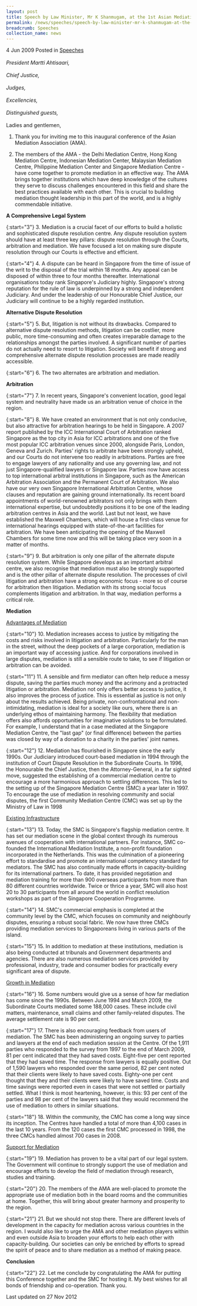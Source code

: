 ```yaml
---
layout: post
title: Speech by Law Minister, Mr K Shanmugam, at the 1st Asian Mediation Association Conference, "Mediation Diversity - Asia & Beyond"
permalink: /news/speeches/speech-by-law-minister-mr-k-shanmugam-at-the-1st-asian-mediation-association-conference
breadcrumb: Speeches
collection_name: news
---
```



4 Jun 2009 Posted in [Speeches](/news/speeches)
<br>  
*President Martti Ahtisaari,* 
<br>  
*Chief Justice,* 
<br>  
*Judges,* 
<br>  
*Excellencies,* 
<br>  
*Distinguished guests,*
<br>  
Ladies and gentlemen, 
<br>  


1. Thank you for inviting me to this inaugural conference of the Asian Mediation Association (AMA). 

2. The members of the AMA - the Delhi Mediation Centre, Hong Kong Mediation Centre, Indonesian Mediation Center, Malaysian Mediation Centre, Philippine Mediation Center and Singapore Mediation Centre - have come together to promote mediation in an effective way.  The AMA brings together institutions which have deep knowledge of the cultures they serve to discuss challenges encountered in this field and share the best practices available with each other.  This is crucial to building mediation thought leadership in this part of the world, and is a highly commendable initiative.   

**A Comprehensive Legal System**

{:start="3"}
3. Mediation is a crucial facet of our efforts to build a holistic and sophisticated dispute resolution centre.  Any dispute resolution system should have at least three key pillars: dispute resolution through the Courts, arbitration and mediation.  We have focused a lot on making sure dispute resolution through our Courts is effective and efficient.   

{:start="4"}
4. A dispute can be heard in Singapore from the time of issue of the writ to the disposal of the trial within 18 months.  Any appeal can be disposed of within three to four months thereafter.  International organisations today rank Singapore's Judiciary highly.  Singapore's strong reputation for the rule of law is underpinned by a strong and independent Judiciary.  And under the leadership of our Honourable Chief Justice, our Judiciary will continue to be a highly regarded institution.


 **Alternative Dispute Resolution**
 
{:start="5"} 
5. But, litigation is not without its drawbacks.  Compared to alternative dispute resolution methods, litigation can be costlier, more public, more time-consuming and often creates irreparable damage to the relationships amongst the parties involved.  A significant number of parties do not actually need to resort to litigation.  Society will benefit if strong and comprehensive alternate dispute resolution processes are made readily accessible.

{:start="6"}
6. The two alternates are arbitration and mediation.

**Arbitration** 

{:start="7"}
7. In recent years, Singapore's convenient location, good legal system and neutrality have made us an arbitration venue of choice in the region.

{:start="8"}
8. We have created an environment that is not only conducive, but also attractive for arbitration hearings to be held in Singapore.  A 2007 report published by the ICC International Court of Arbitration ranked Singapore as the top city in Asia for ICC arbitrations and one of the five most popular ICC arbitration venues since 2000, alongside Paris, London, Geneva and Zurich.  Parties' rights to arbitrate have been strongly upheld, and our Courts do not intervene too readily in arbitrations.  Parties are free to engage lawyers of any nationality and use any governing law, and not just Singapore-qualified lawyers or Singapore law.  Parties now have access to top international arbitral institutions in Singapore, such as the American Arbitration Association and the Permanent Court of Arbitration.  We also have our very own Singapore International Arbitration Centre, whose clauses and reputation are gaining ground internationally.  Its recent board appointments of world-renowned arbitrators not only brings with them international expertise, but undoubtedly positions it to be one of the leading arbitration centres in Asia and the world.  Last but not least, we have established the Maxwell Chambers, which will house a first-class venue for international hearings equipped with state-of-the-art facilities for arbitration.  We have been anticipating the opening of the Maxwell Chambers for some time now and this will be taking place very soon in a matter of months. 

{:start="9"}
9. But arbitration is only one pillar of the alternate dispute resolution system. While Singapore develops as an important arbitral centre, we also recognise that mediation must also be strongly supported and is the other pillar of alternate dispute resolution. The processes of civil litigation and arbitration have a strong economic focus - more so of course for arbitration then litigation.  Mediation with its strong social focus complements litigation and arbitration.   In that way, mediation performs a critical role.

**Mediation**

<u>Advantages of Mediation</u>

{:start="10"}
10. Mediation increases access to justice by mitigating the costs and risks involved in litigation and arbitration. Particularly for the man in the street, without the deep pockets of a large corporation, mediation is an important way of accessing justice. And for corporations involved in large disputes, mediation is still a sensible route to take, to see if litigation or arbitration can be avoided.

{:start="11"}
11. A sensible and firm mediator can often help reduce a messy dispute, saving the parties much money and the acrimony and a protracted litigation or arbitration.  Mediation not only offers better access to justice, it also improves the process of justice.  This is essential as justice is not only about the results achieved.  Being private, non-confrontational and non-intimidating, mediation is ideal for a society like ours, where there is an underlying ethos of maintaining harmony.  The flexibility that mediation offers also affords opportunities for imaginative solutions to be formulated.  For example, I understand that in a case mediated at the Singapore Mediation Centre, the "last gap" (or final difference) between the parties was closed by way of a donation to a charity in the parties' joint names. 

{:start="12"}
12. Mediation has flourished in Singapore since the early 1990s.  Our Judiciary introduced court-based mediation in 1994 through the institution of Court Dispute Resolution in the Subordinate Courts.  In 1996, the Honourable the Chief Justice, then the Attorney-General, in a far sighted move, suggested the establishing of a commercial mediation centre to encourage a more harmonious approach to settling differences.  This led to the setting up of the Singapore Mediation Centre (SMC) a year later in 1997.  To encourage the use of mediation in resolving community and social disputes, the first Community Mediation Centre (CMC) was set up by the Ministry of Law in 1998


<u>Existing Infrastructure</u>

{:start="13"}
13. Today, the SMC is Singapore's flagship mediation centre. It has set our mediation scene in the global context through its numerous avenues of cooperation with international partners.  For instance, SMC co-founded the International Mediation Institute, a non-profit foundation incorporated in the Netherlands.  This was the culmination of a pioneering effort to standardise and promote an international competency standard for mediators.  The SMC has also continually made efforts in capacity-building for its international partners.  To date, it has provided negotiation and mediation training for more than 900 overseas participants from more than 80 different countries worldwide.  Twice or thrice a year, SMC will also host 20 to 30 participants from all around the world in conflict resolution workshops as part of the Singapore Cooperation Programme.

{:start="14"}
14. SMC's commercial emphasis is completed at the community level by the CMC, which focuses on community and neighbourly disputes, ensuring a robust social fabric. We now have three CMCs providing mediation services to Singaporeans living in various parts of the island. 

{:start="15"}
15. In addition to mediation at these institutions, mediation is also being conducted at tribunals and Government departments and agencies.  There are also numerous mediation services provided by professional, industry, trade and consumer bodies for practically every significant area of dispute. 

<u>Growth in Mediation</u>

{:start="16"}
16. Some numbers would give us a sense of how far mediation has come since the 1990s.  Between June 1994 and March 2009, the Subordinate Courts mediated some 188,000 cases.  These include civil matters, maintenance, small claims and other family-related disputes.  The average settlement rate is 90 per cent.  

{:start="17"}
17. There is also encouraging feedback from users of mediation.  The SMC has been administering an ongoing survey to parties and lawyers at the end of each mediation session at the Centre.  Of the 1,911 parties who responded to the survey from 1997 to the end of March 2009, 81 per cent indicated that they had saved costs.  Eight-five per cent reported that they had saved time.  The response from lawyers is equally positive.  Out of 1,590 lawyers who responded over the same period, 82 per cent noted that their clients were likely to have saved costs.  Eighty-one per cent thought that they and their clients were likely to have saved time.  Costs and time savings were reported even in cases that were not settled or partially settled.  What I think is most heartening, however, is this: 93 per cent of the parties and 98 per cent of the lawyers said that they would recommend the use of mediation to others in similar situations.

{:start="18"}
18. Within the community, the CMC has come a long way since its inception.  The Centres have handled a total of more than 4,100 cases in the last 10 years.  From the 120 cases the first CMC processed in 1998, the three CMCs handled almost 700 cases in 2008. 

<u>Support for Mediation</u>

{:start="19"}
19. Mediation has proven to be a vital part of our legal system.  The Government will continue to strongly support the use of mediation and encourage efforts to develop the field of mediation through research, studies and training. 

{:start="20"}
20. The members of the AMA are well-placed to promote the appropriate use of mediation both in the board rooms and the communities at home.  Together, this will bring about greater harmony and prosperity to the region. 

{:start="21"}
21. But we should not stop there.  There are different levels of development in the capacity for mediation across various countries in the region.  I would also like to urge the AMA and other mediation players within and even outside Asia to broaden your efforts to help each other with capacity-building.  Our societies can only be enriched by efforts to spread the spirit of peace and to share mediation as a method of making peace.

**Conclusion**

{:start="22"}
22. Let me conclude by congratulating the AMA for putting this Conference together and the SMC for hosting it. My best wishes for all bonds of friendship and co-operation.  Thank you.

<p class="right-side-updated">Last updated on 27 Nov 2012</p>
